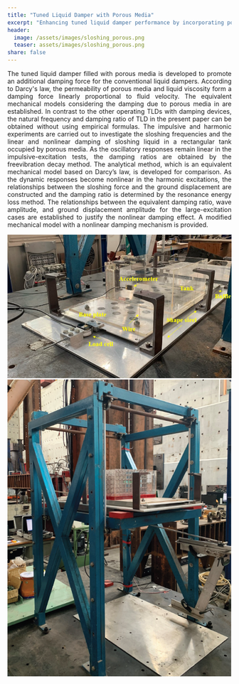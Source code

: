 ```yaml
---
title: "Tuned Liquid Damper with Porous Media"
excerpt: "Enhancing tuned liquid damper performance by incorporating porous media for increased sloshing damping."
header:
  image: /assets/images/sloshing_porous.png
  teaser: assets/images/sloshing_porous.png
share: false
---
```


<p style="text-align: justify;">
The tuned liquid damper filled with porous media is developed to promote an additional damping force for the conventional liquid dampers. According to Darcy's law, the permeability of porous media and liquid viscosity form a damping force linearly proportional to fluid velocity. The equivalent mechanical models considering the damping due to porous media in are established. In contrast to the other operating TLDs with damping devices, the natural frequency and damping ratio of TLD in the present paper can be obtained without
using empirical formulas. The impulsive and harmonic experiments are carried out to investigate the sloshing frequencies and the linear and nonlinear damping of sloshing liquid in a rectangular tank occupied by porous media. As the oscillatory responses remain linear in the impulsive-excitation tests, the damping ratios are obtained by the freevibration decay method. The analytical method, which is an equivalent mechanical model based on Darcy’s law, is developed for comparison. As the dynamic responses become nonlinear in the harmonic excitations, the relationships between the sloshing force and the ground displacement are constructed and the damping ratio is determined by the resonance energy loss method. The relationships between the equivalent damping ratio, wave amplitude, and ground displacement amplitude for the large-excitation cases are established to justify the nonlinear damping effect. A modified mechanical model with a nonlinear damping mechanism is provided.
</p>

![Diagram of identify PMTLD](/assets/images/pmtld_id.png)
![Diagram of PMTLD](/assets/images/pmtld_shaking_table.png)